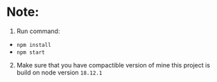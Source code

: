 # Note:

1. Run command:

- `npm install`
- `npm start`

2. Make sure that you have compactible version of mine this project is build on node version `18.12.1`
